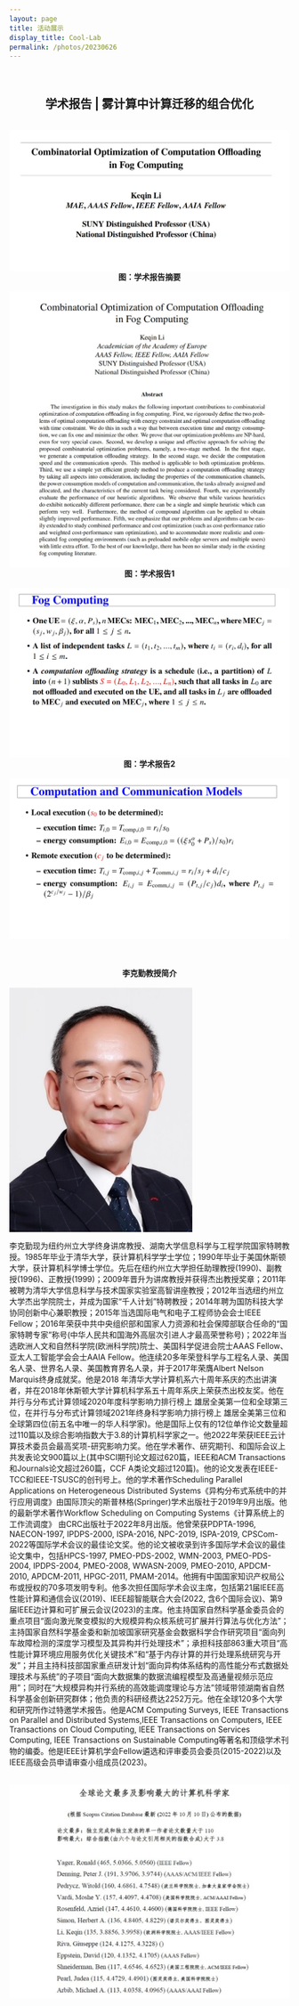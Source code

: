 ```yaml
---
layout: page
title: 活动展示
display_title: Cool-Lab
permalink: /photos/20230626
---
```

<br>

<center><h2>学术报告 | 雾计算中计算迁移的组合优化</h2></center>
<br>
<img src="../imgs/20230626/20230626img1.jpg" align="center" />
<br>
<center><strong>图：学术报告摘要</strong></center>
<br>
<img src="../imgs/20230626/20230626img2.jpg" align="center" />
<br>
<center><strong>图：学术报告1</strong></center>
<br>
<img src="../imgs/20230626/20230626img3.jpg" align="center" />
<br>
<center><strong>图：学术报告2</strong></center>
<br>
<img src="../imgs/20230626/20230626img4.jpg" align="center" />
<br>

<br>
<br>
<br>
<center><strong>李克勤教授简介</strong></center>
<br>
<img src="../imgs/20230626/20230626img5.jpg" align="center" />
<br>

<p>
李克勤现为纽约州立大学终身讲席教授、湖南大学信息科学与工程学院国家特聘教授。1985年毕业于清华大学，获计算机科学学士学位；1990年毕业于美国休斯顿大学，获计算机科学博士学位。先后在纽约州立大学担任助理教授(1990)、副教授(1996)、正教授(1999)；2009年晋升为讲席教授并获得杰出教授奖章；2011年被聘为清华大学信息科学与技术国家实验室高智讲座教授；2012年当选纽约州立大学杰出学院院士，并成为国家“千人计划”特聘教授；2014年聘为国防科技大学协同创新中心兼职教授；2015年当选国际电气和电子工程师协会会士IEEE Fellow；2016年荣获中共中央组织部和国家人力资源和社会保障部联合任命的“国家特聘专家”称号(中华人民共和国海外高层次引进人才最高荣誉称号)；2022年当选欧洲人文和自然科学院(欧洲科学院)院士、美国科学促进会院士AAAS Fellow、亚太人工智能学会会士AAIA Fellow。他连续20多年荣登科学与工程名人录、美国名人录、世界名人录、美国教育界名人录，并于2017年荣膺Albert Nelson Marquis终身成就奖。他是2018 年清华大学计算机系六十周年系庆的杰出讲演者，并在2018年休斯顿大学计算机科学系五十周年系庆上荣获杰出校友奖。他在并行与分布式计算领域2020年度科学影响力排行榜上 雄居全美第一位和全球第三位，在并行与分布式计算领域2021年终身科学影响力排行榜上 雄居全美第三位和全球第四位(前五名中唯一的华人科学家)。他是国际上仅有的12位单作论文数量超过110篇以及综合影响指数大于3.8的计算机科学家之一。他2022年荣获IEEE云计算技术委员会最高奖项-研究影响力奖。他在学术著作、研究期刊、和国际会议上共发表论文900篇以上(其中SCI期刊论文超过620篇，IEEE和ACM Transactions和Journals论文超过260篇，CCF A类论文超过120篇)。他的论文发表在IEEE-TCC和IEEE-TSUSC的创刊号上。他的学术著作Scheduling Parallel Applications on Heterogeneous Distributed Systems《异构分布式系统中的并行应用调度》由国际顶尖的斯普林格(Springer)学术出版社于2019年9月出版。他的最新学术著作Workflow Scheduling on Computing Systems《计算系统上的工作流调度》 由CRC出版社于2022年8月出版。他曾荣获PDPTA-1996, NAECON-1997, IPDPS-2000, ISPA-2016, NPC-2019, ISPA-2019, CPSCom-2022等国际学术会议的最佳论文奖。他的论文被收录到许多国际学术会议的最佳论文集中，包括HPCS-1997, PMEO-PDS-2002, WMN-2003, PMEO-PDS-2004, IPDPS-2004, PMEO-2008, WWASN-2009, PMEO-2010, APDCM-2010, APDCM-2011, HPGC-2011, PMAM-2014。他拥有中国国家知识产权局公布或授权的70多项发明专利。他多次担任国际学术会议主席，包括第21届IEEE高性能计算和通信会议(2019)、IEEE超智能联合大会(2022, 含6个国际会议)、第9届IEEE边计算和可扩展云会议(2023)的主席。他主持国家自然科学基金委员会的重点项目“面向激光聚变模拟的大规模异构众核系统可扩展并行算法与优化方法”；主持国家自然科学基金委和新加坡国家研究基金会数据科学合作研究项目“面向列车故障检测的深度学习模型及其异构并行处理技术”；承担科技部863重大项目“高性能计算环境应用服务优化关键技术”和“基于内存计算的并行处理系统研究与开发”；并且主持科技部国家重点研发计划“面向异构体系结构的高性能分布式数据处理技术与系统”的子项目“面向大数据集的数据流编程模型及高通量视频示范应用”；同时在“大规模异构并行系统的高效能调度理论与方法”领域带领湖南省自然科学基金创新研究群体；他负责的科研经费达2252万元。他在全球120多个大学和研究所作过特邀学术报告。他是ACM Computing Surveys, IEEE Transactions on Parallel and Distributed Systems,IEEE Transactions on Computers, IEEE Transactions on Cloud Computing, IEEE Transactions on Services Computing, IEEE Transactions on Sustainable Computing等著名和顶级学术刊物的编委。他是IEEE计算机学会Fellow遴选和评审委员会委员(2015-2022)以及IEEE高级会员申请审查小组成员(2023)。
</p>

<br>
<img src="../imgs/20230626/20230626img6.jpg" align="center" />

<br>
<br>
<br>